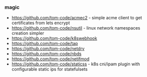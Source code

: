 ### magic


- https://github.com/tom-code/acmec2 - simple acme client to get certificates from lets encrypt
- https://github.com/tom-code/nsutil - linux network namespaces creation simpler
- https://github.com/tom-code/k8swebhook
- https://github.com/tom-code/tap
- https://github.com/tom-code/netdrv
- https://github.com/tom-code/nbds
- https://github.com/tom-code/netifmod
- https://github.com/tom-code/staticss - k8s cni/ipam plugin with configurable static ips for statefulsets
